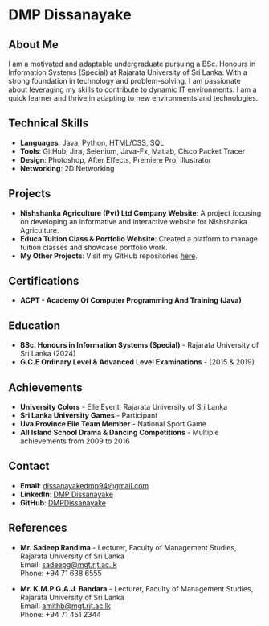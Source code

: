 # DMP Dissanayake

## About Me
I am a motivated and adaptable undergraduate pursuing a BSc. Honours in Information Systems (Special) at Rajarata University of Sri Lanka. With a strong foundation in technology and problem-solving, I am passionate about leveraging my skills to contribute to dynamic IT environments. I am a quick learner and thrive in adapting to new environments and technologies.

## Technical Skills
- **Languages**: Java, Python, HTML/CSS, SQL
- **Tools**: GitHub, Jira, Selenium, Java-Fx, Matlab, Cisco Packet Tracer
- **Design**: Photoshop, After Effects, Premiere Pro, Illustrator
- **Networking**: 2D Networking

## Projects
- **Nishshanka Agriculture (Pvt) Ltd Company Website**: A project focusing on developing an informative and interactive website for Nishshanka Agriculture.
- **Educa Tuition Class & Portfolio Website**: Created a platform to manage tuition classes and showcase portfolio work.
- **My Other Projects**: Visit my GitHub repositories [here](https://github.com/DMPDissanayake).

## Certifications
- **ACPT - Academy Of Computer Programming And Training (Java)**

## Education
- **BSc. Honours in Information Systems (Special)** - Rajarata University of Sri Lanka (2024)
- **G.C.E Ordinary Level & Advanced Level Examinations** - (2015 & 2019)

## Achievements
- **University Colors** - Elle Event, Rajarata University of Sri Lanka
- **Sri Lanka University Games** - Participant
- **Uva Province Elle Team Member** - National Sport Game
- **All Island School Drama & Dancing Competitions** - Multiple achievements from 2009 to 2016

## Contact
- **Email**: [dissanayakedmp94@gmail.com](mailto:dissanayakedmp94@gmail.com)
- **LinkedIn**: [DMP Dissanayake](https://www.linkedin.com/in/dmp-dissanayake-aa62ba218/)
- **GitHub**: [DMPDissanayake](https://github.com/DMPDissanayake)

## References
- **Mr. Sadeep Randima** - Lecturer, Faculty of Management Studies, Rajarata University of Sri Lanka  
  Email: [sadeepg@mgt.rjt.ac.lk](mailto:sadeepg@mgt.rjt.ac.lk)  
  Phone: +94 71 638 6555

- **Mr. K.M.P.G.A.J. Bandara** - Lecturer, Faculty of Management Studies, Rajarata University of Sri Lanka  
  Email: [amithb@mgt.rjt.ac.lk](mailto:amithb@mgt.rjt.ac.lk)  
  Phone: +94 71 451 2344
